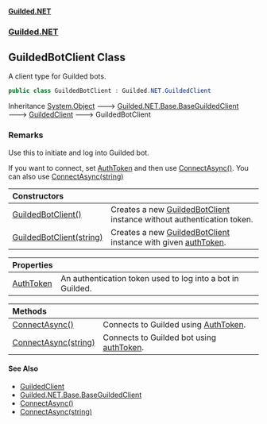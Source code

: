
#### [Guilded.NET](index 'index')
### [Guilded.NET](index#Guilded_NET 'Guilded.NET')
## GuildedBotClient Class
A client type for Guilded bots.  
```csharp
public class GuildedBotClient : Guilded.NET.GuildedClient
```

Inheritance [System.Object](https://docs.microsoft.com/en-us/dotnet/api/System.Object 'System.Object') &#129106; [Guilded.NET.Base.BaseGuildedClient](https://docs.microsoft.com/en-us/dotnet/api/Guilded.NET.Base.BaseGuildedClient 'Guilded.NET.Base.BaseGuildedClient') &#129106; [GuildedClient](GuildedClient 'Guilded.NET.GuildedClient') &#129106; GuildedBotClient  
### Remarks
Use this to initiate and log into Guilded bot.



If you want to connect, set [AuthToken](GuildedBotClient_AuthToken 'Guilded.NET.GuildedBotClient.AuthToken') and then use [ConnectAsync()](GuildedBotClient_ConnectAsync() 'Guilded.NET.GuildedBotClient.ConnectAsync()'). You can also use [ConnectAsync(string)](GuildedBotClient_ConnectAsync(string) 'Guilded.NET.GuildedBotClient.ConnectAsync(string)')

| Constructors | |
| :--- | :--- |
| [GuildedBotClient()](GuildedBotClient_GuildedBotClient() 'Guilded.NET.GuildedBotClient.GuildedBotClient()') | Creates a new [GuildedBotClient](GuildedBotClient 'Guilded.NET.GuildedBotClient') instance without authentication token.<br/> |
| [GuildedBotClient(string)](GuildedBotClient_GuildedBotClient(string) 'Guilded.NET.GuildedBotClient.GuildedBotClient(string)') | Creates a new [GuildedBotClient](GuildedBotClient 'Guilded.NET.GuildedBotClient') instance with given [authToken](GuildedBotClient_GuildedBotClient(string)#Guilded_NET_GuildedBotClient_GuildedBotClient(string)_authToken 'Guilded.NET.GuildedBotClient.GuildedBotClient(string).authToken').<br/> |

| Properties | |
| :--- | :--- |
| [AuthToken](GuildedBotClient_AuthToken 'Guilded.NET.GuildedBotClient.AuthToken') | An authentication token used to log into a bot in Guilded.<br/> |

| Methods | |
| :--- | :--- |
| [ConnectAsync()](GuildedBotClient_ConnectAsync() 'Guilded.NET.GuildedBotClient.ConnectAsync()') | Connects to Guilded using [AuthToken](GuildedBotClient_AuthToken 'Guilded.NET.GuildedBotClient.AuthToken').<br/> |
| [ConnectAsync(string)](GuildedBotClient_ConnectAsync(string) 'Guilded.NET.GuildedBotClient.ConnectAsync(string)') | Connects to Guilded bot using [authToken](GuildedBotClient_ConnectAsync(string)#Guilded_NET_GuildedBotClient_ConnectAsync(string)_authToken 'Guilded.NET.GuildedBotClient.ConnectAsync(string).authToken').<br/> |

#### See Also
- [GuildedClient](GuildedClient 'Guilded.NET.GuildedClient')
- [Guilded.NET.Base.BaseGuildedClient](https://docs.microsoft.com/en-us/dotnet/api/Guilded.NET.Base.BaseGuildedClient 'Guilded.NET.Base.BaseGuildedClient')
- [ConnectAsync()](GuildedBotClient_ConnectAsync() 'Guilded.NET.GuildedBotClient.ConnectAsync()')
- [ConnectAsync(string)](GuildedBotClient_ConnectAsync(string) 'Guilded.NET.GuildedBotClient.ConnectAsync(string)')
